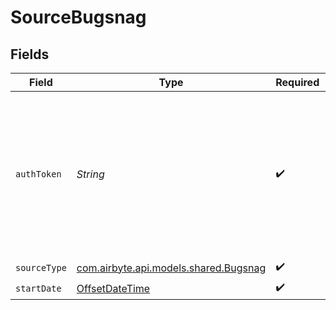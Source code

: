 # SourceBugsnag


## Fields

| Field                                                                                                         | Type                                                                                                          | Required                                                                                                      | Description                                                                                                   |
| ------------------------------------------------------------------------------------------------------------- | ------------------------------------------------------------------------------------------------------------- | ------------------------------------------------------------------------------------------------------------- | ------------------------------------------------------------------------------------------------------------- |
| `authToken`                                                                                                   | *String*                                                                                                      | :heavy_check_mark:                                                                                            | Personal auth token for accessing the Bugsnag API. Generate it in the My Account section of Bugsnag settings. |
| `sourceType`                                                                                                  | [com.airbyte.api.models.shared.Bugsnag](../../models/shared/Bugsnag.md)                                       | :heavy_check_mark:                                                                                            | N/A                                                                                                           |
| `startDate`                                                                                                   | [OffsetDateTime](https://docs.oracle.com/javase/8/docs/api/java/time/OffsetDateTime.html)                     | :heavy_check_mark:                                                                                            | N/A                                                                                                           |